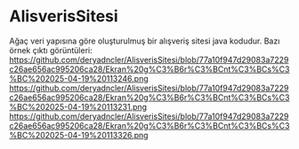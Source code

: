 # AlisverisSitesi
Ağaç veri yapısına göre oluşturulmuş bir alışveriş sitesi java kodudur. 
Bazı örnek çıktı görüntüleri:
https://github.com/deryadncler/AlisverisSitesi/blob/77a10f947d29083a7229c26ae656ac995206ca28/Ekran%20g%C3%B6r%C3%BCnt%C3%BCs%C3%BC%202025-04-19%20113246.png
https://github.com/deryadncler/AlisverisSitesi/blob/77a10f947d29083a7229c26ae656ac995206ca28/Ekran%20g%C3%B6r%C3%BCnt%C3%BCs%C3%BC%202025-04-19%20113231.png
https://github.com/deryadncler/AlisverisSitesi/blob/77a10f947d29083a7229c26ae656ac995206ca28/Ekran%20g%C3%B6r%C3%BCnt%C3%BCs%C3%BC%202025-04-19%20113326.png

